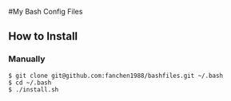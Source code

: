 #My Bash Config Files

## How to Install

### Manually
```
$ git clone git@github.com:fanchen1988/bashfiles.git ~/.bash
$ cd ~/.bash
$ ./install.sh
```
